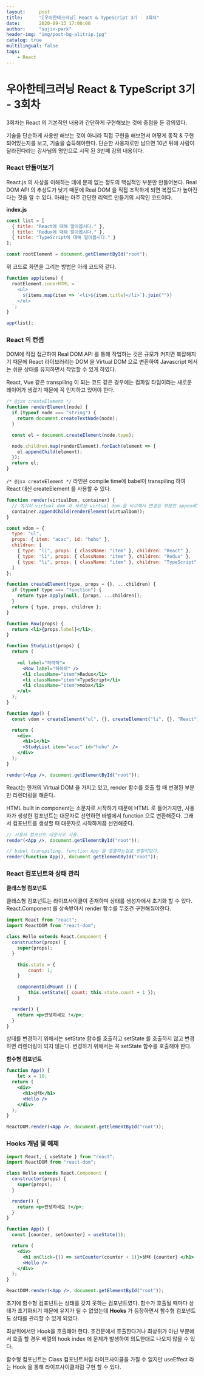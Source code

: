 ```yaml
---
layout:     post
title:      "[우아한테크러닝] React & TypeScript 3기 - 3회차"
date:       2020-09-13 17:00:00
author:     "sujin-park"
header-img: "img/post-bg-alitrip.jpg"
catalog: true
multilingual: false
tags:
    - React
---
```

우아한테크러닝 React & TypeScript 3기 - 3회차
========================

3회차는 React 의 기본적인 내용과 간단하게 구현해보는 것에 중점을 둔 강의였다.

기술을 단순하게 사용만 해보는 것이 아니라 직접 구현을 해보면서 어떻게 동작 & 구현되어있는지를 보고, 기술을 습득해야한다. 단순한 사용자로만 남으면 10년 뒤에 사람이 달라진다라는 강사님의 명언으로 시작 된 3번째 강의 내용이다.



### React 만들어보기

React.js 의 사상을 이해하는 데에 문제 없는 정도의 핵심적인 부분만 만들어본다.
Real DOM API 의 추상도가 낮기 때문에 Real DOM 을 직접 조작하게 되면 복잡도가 높아진다는 것을 알 수 있다. 아래는 아주 간단한 리액트 만들기의 시작인 코드이다.

**index.js**
```jsx
const list = [
  { title: "React에 대해 알아봅시다." },
  { title: "Redux에 대해 알아봅시다." },
  { title: "TypeScript에 대해 알아봅시다." }
];

const rootElement = document.getElementById("root");
```

위 코드로 화면을 그리는 방법은 아래 코드와 같다.
```jsx
function app(items) {
  rootElement.innerHTML = `
    <ul>
      ${items.map(item => `<li>${item.title}</li>`).join("")}
    </ul>
  `;
}

app(list);
```

### React 의 컨셉

DOM에 직접 접근하여 Real DOM API 를 통해 작업하는 것은 규모가 커지면 복잡해지기 때문에 React 라이브러리는 DOM 을 Virtual DOM 으로 변환하여 Javascript 에서는 쉬운 상태를 유지하면서 작업할 수 있게 하였다.

React, Vue 같은 transpiling 이 되는 코드 같은 경우에는 컴파일 타임이라는 새로운 레이어가 생겼기 때문에 꼭 인지하고 있어야 한다.


```jsx
/* @jsx createElement */
function renderElement(node) {
  if (typeof node === "string") {
    return document.createTextNode(node);
  }

  const el = document.createElement(node.type);

  node.children.map(renderElement).forEach(element => {
    el.appendChild(element);
  });
  return el;
}
```

```/* @jsx createElement */``` 라인은 compile time에 babel이 transpiling 하여 React 대신 createElement 를 사용할 수 있다.


```jsx
function render(virtualDom, container) {
  // 여기서 virtual dom 과 새로운 virtual dom 을 비교해서 변경된 부분만 appendChild 해준다.
  container.appendChild(renderElement(virtualDom));
}

const vdom = {
  type: "ul",
  props: { item: "acac", id: "hoho" },
  children: [
    { type: "li", props: { className: "item" }, children: "React" },
    { type: "li", props: { className: "item" }, children: "Redux" },
    { type: "li", props: { className: "item" }, children: "TypeScript" }
  ]
};

function createElement(type, props = {}, ...children) {
  if (typeof type === "function") {
    return type.apply(null, [props, ...children]);
  }
  return { type, props, children };
}

function Row(props) {
  return <li>{props.label}</li>;
}

function StudyList(props) {
  return (
    
    <ul label="하하하">
      <Row label="하하하" />
      <li className="item">Redux</li>
      <li className="item">TypeScript</li>
      <li className="item">mobx</li>
    </ul>
  );
}

function App() {
  const vdom = createElement("ul", {}, createElement("li", {}, "React"));

  return (
    <div>
      <h1>1</h1>
      <StudyList item="acac" id="hoho" />
    </div>
  );
}

render(<App />, document.getElementById("root"));

```

React는 한개의 Virtual DOM 을 가지고 있고, render 함수를 호출 할 때 변경된 부분만 리렌더링을 해준다.

HTML built in component는 소문자로 시작하기 때문에 HTML 로 들어가지만, 사용자가 생성한 컴포넌트는 대문자로 선언하면 바벨에서 function 으로 변환해준다. 그래서 컴포넌트를 생성할 때 대문자로 시작하게끔 선언해준다.

```jsx
// 사용자 컴포넌트 대문자로 사용.
render(<App />, document.getElementById("root"));
```

```jsx
// babel transpiling. function App 을 호출하는걸로 변환되었다.
render(function App(), document.getElementById("root"));
```

### React 컴포넌트와 상태 관리

**클래스형 컴포넌트**

클래스형 컴포넌트는 라이프사이클이 존재하며 상태를 생성자에서 초기화 할 수 있다. React.Component 를 상속받아서 render 함수를 무조건 구현해줘야한다.

```jsx
import React from "react";
import ReactDOM from "react-dom";

class Hello extends React.Component {
  constructor(props) {
    super(props);
  }

	this.state = {
		count: 1;
	}

	componentDidMount () {	
		this.setState({ count: this.state.count + 1 });
	}

  render() {
    return <p>안녕하세요 !</p>;
  }
}
```
상태를 변경하기 위해서는 setState 함수를 호출하고 setState 를 호출하지 않고 변경하면 리렌더링이 되지 않는다. 변경하기 위해서는 꼭 setState 함수를 호출해야 한다.


**함수형 컴포넌트**


```jsx
function App() {
	let x = 10;
  return (
    <div>
      <h1>상태</h1>
      <Hello />
    </div>
  );
}

ReactDOM.render(<App />, document.getElementById("root"));
```

### Hooks 개념 및 예제

```jsx
import React, { useState } from "react";
import ReactDOM from "react-dom";

class Hello extends React.Component {
  constructor(props) {
    super(props);
  }

  render() {
    return <p>안녕하세요 !</p>;
  }
}

function App() {
  const [counter, setCounter] = useState(1);

  return (
    <div>
      <h1 onClick={() => setCounter(counter + 1)}>상태 {counter} </h1>
      <Hello />
    </div>
  );
}

ReactDOM.render(<App />, document.getElementById("root"));
```

초기에 함수형 컴포넌트는 상태를 갖지 못하는 컴포넌트였다. 함수가 호출될 때마다 상태가 초기화되기 때문에 유지가 될 수 없었는데 **Hooks** 가 등장하면서 함수형 컴포넌트도 상태를 관리할 수 있게 되었다.

최상위에서만 Hook을 호출해야 한다. 조건문에서 호출한다거나 최상위가 아닌 부분에서 호출 할 경우 배열의 hook index 에 문제가 발생하여 의도한대로 나오지 않을 수 있다.

함수형 컴포넌트는 Class 컴포넌트처럼 라이프사이클을 가질 수 없지만 useEffect 라는 Hook 을 통해 라이프사이클처럼 구현 할 수 있다.